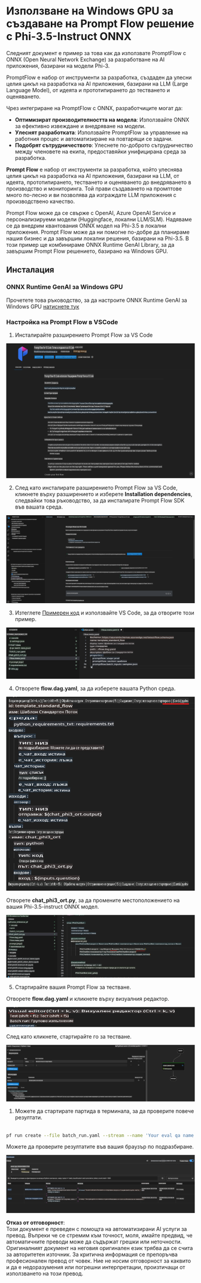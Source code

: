 # Използване на Windows GPU за създаване на Prompt Flow решение с Phi-3.5-Instruct ONNX

Следният документ е пример за това как да използвате PromptFlow с ONNX (Open Neural Network Exchange) за разработване на AI приложения, базирани на модели Phi-3.

PromptFlow е набор от инструменти за разработка, създаден да улесни целия цикъл на разработка на AI приложения, базирани на LLM (Large Language Model), от идеята и прототипирането до тестването и оценяването.

Чрез интегриране на PromptFlow с ONNX, разработчиците могат да:

- **Оптимизират производителността на модела**: Използвайте ONNX за ефективно извеждане и внедряване на модели.
- **Улеснят разработката**: Използвайте PromptFlow за управление на работния процес и автоматизиране на повтарящи се задачи.
- **Подобрят сътрудничеството**: Улеснете по-доброто сътрудничество между членовете на екипа, предоставяйки унифицирана среда за разработка.

**Prompt Flow** е набор от инструменти за разработка, който улеснява целия цикъл на разработка на AI приложения, базирани на LLM, от идеята, прототипирането, тестването и оценяването до внедряването в производство и мониторинга. Той прави създаването на промптове много по-лесно и ви позволява да изграждате LLM приложения с производствено качество.

Prompt Flow може да се свърже с OpenAI, Azure OpenAI Service и персонализируеми модели (Huggingface, локални LLM/SLM). Надяваме се да внедрим квантования ONNX модел на Phi-3.5 в локални приложения. Prompt Flow може да ни помогне по-добре да планираме нашия бизнес и да завършим локални решения, базирани на Phi-3.5. В този пример ще комбинираме ONNX Runtime GenAI Library, за да завършим Prompt Flow решението, базирано на Windows GPU.

## **Инсталация**

### **ONNX Runtime GenAI за Windows GPU**

Прочетете това ръководство, за да настроите ONNX Runtime GenAI за Windows GPU [натиснете тук](./ORTWindowGPUGuideline.md)

### **Настройка на Prompt Flow в VSCode**

1. Инсталирайте разширението Prompt Flow за VS Code

![pfvscode](../../../../../../translated_images/pfvscode.79f42ae5dd93ed35c19d6d978ae75831fef40e0b8440ee48b893b5a0597d2260.bg.png)

2. След като инсталирате разширението Prompt Flow за VS Code, кликнете върху разширението и изберете **Installation dependencies**, следвайки това ръководство, за да инсталирате Prompt Flow SDK във вашата среда.

![pfsetup](../../../../../../translated_images/pfsetup.0c82d99c7760aac29833b37faf4329e67e22279b1c5f37a73724dfa9ebaa32ee.bg.png)

3. Изтеглете [Примерен код](../../../../../../code/09.UpdateSamples/Aug/pf/onnx_inference_pf) и използвайте VS Code, за да отворите този пример.

![pfsample](../../../../../../translated_images/pfsample.7bf40b133a558d86356dd6bc0e480bad2659d9c5364823dae9b3e6784e6f2d25.bg.png)

4. Отворете **flow.dag.yaml**, за да изберете вашата Python среда.

![pfdag](../../../../../../translated_images/pfdag.c5eb356fa3a96178cd594de9a5da921c4bbe646a9946f32aa20d344ccbeb51a0.bg.png)

   Отворете **chat_phi3_ort.py**, за да промените местоположението на вашия Phi-3.5-instruct ONNX модел.

![pfphi](../../../../../../translated_images/pfphi.fff4b0afea47c92c8481174dbf3092823906fca5b717fc642f78947c3e5bbb39.bg.png)

5. Стартирайте вашия Prompt Flow за тестване.

Отворете **flow.dag.yaml** и кликнете върху визуалния редактор.

![pfv](../../../../../../translated_images/pfv.7af6ecd65784a98558b344ba69b5ba6233876823fb435f163e916a632394fc1e.bg.png)

След като кликнете, стартирайте го за тестване.

![pfflow](../../../../../../translated_images/pfflow.9697e0fda67794bb0cf4b78d52e6f5a42002eec935bc2519933064afbbdd34f0.bg.png)

1. Можете да стартирате партида в терминала, за да проверите повече резултати.

```bash

pf run create --file batch_run.yaml --stream --name 'Your eval qa name'    

```

Можете да проверите резултатите във вашия браузър по подразбиране.

![pfresult](../../../../../../translated_images/pfresult.972eb57dd5bec646e1aa01148991ba8959897efea396e42cf9d7df259444878d.bg.png)

**Отказ от отговорност**:  
Този документ е преведен с помощта на автоматизирани AI услуги за превод. Въпреки че се стремим към точност, моля, имайте предвид, че автоматичните преводи може да съдържат грешки или неточности. Оригиналният документ на неговия оригинален език трябва да се счита за авторитетен източник. За критична информация се препоръчва професионален превод от човек. Ние не носим отговорност за каквито и да е недоразумения или погрешни интерпретации, произтичащи от използването на този превод.